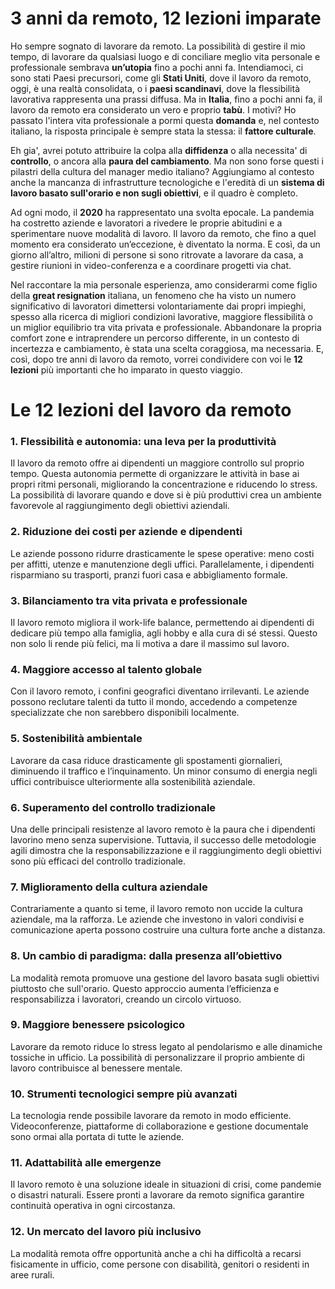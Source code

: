 # 3 anni da remoto, 12 lezioni imparate

Ho sempre sognato di lavorare da remoto. La possibilità di gestire il mio tempo, di lavorare da qualsiasi luogo e di conciliare meglio vita personale e professionale sembrava **un’utopia** fino a pochi anni fa. Intendiamoci, ci sono stati Paesi precursori, come gli **Stati Uniti**, dove il lavoro da remoto, oggi, è una realtà consolidata, o i **paesi scandinavi**, dove la flessibilità lavorativa rappresenta una prassi diffusa. Ma in **Italia**, fino a pochi anni fa, il lavoro da remoto era considerato un vero e proprio **tabù**. I motivi? Ho passato l'intera vita professionale a pormi questa **domanda** e, nel contesto italiano, la risposta principale è sempre stata la stessa: il **fattore culturale**.

Eh gia', avrei potuto attribuire la colpa alla **diffidenza** o alla necessita' di **controllo**, o ancora alla **paura del cambiamento**. Ma non sono forse questi i pilastri della cultura del manager medio italiano? Aggiungiamo al contesto anche la mancanza di infrastrutture tecnologiche e l'eredità di un **sistema di lavoro basato sull'orario e non sugli obiettivi**, e il quadro è completo.


Ad ogni modo, il **2020** ha rappresentato una svolta epocale. La pandemia ha costretto aziende e lavoratori a rivedere le proprie abitudini e a sperimentare nuove modalità di lavoro. Il lavoro da remoto, che fino a quel momento era considerato un’eccezione, è diventato la norma. E così, da un giorno all’altro, milioni di persone si sono ritrovate a lavorare da casa, a gestire riunioni in video-conferenza e a coordinare progetti via chat.

Nel raccontare la mia personale esperienza, amo considerarmi come figlio della **great resignation** italiana, un fenomeno che ha visto un numero significativo di lavoratori dimettersi volontariamente dai propri impieghi, spesso alla ricerca di migliori condizioni lavorative, maggiore flessibilità o un miglior equilibrio tra vita privata e professionale. Abbandonare la propria comfort zone e intraprendere un percorso differente, in un contesto di incertezza e cambiamento, è stata una scelta coraggiosa, ma necessaria. E, così, dopo tre anni di lavoro da remoto, vorrei condividere con voi le **12 lezioni** più importanti che ho imparato in questo viaggio.

# Le 12 lezioni del lavoro da remoto

### 1. Flessibilità e autonomia: una leva per la produttività
Il lavoro da remoto offre ai dipendenti un maggiore controllo sul proprio tempo. Questa autonomia permette di organizzare le attività in base ai propri ritmi personali, migliorando la concentrazione e riducendo lo stress. La possibilità di lavorare quando e dove si è più produttivi crea un ambiente favorevole al raggiungimento degli obiettivi aziendali.

### 2. Riduzione dei costi per aziende e dipendenti
Le aziende possono ridurre drasticamente le spese operative: meno costi per affitti, utenze e manutenzione degli uffici. Parallelamente, i dipendenti risparmiano su trasporti, pranzi fuori casa e abbigliamento formale.

### 3. Bilanciamento tra vita privata e professionale
Il lavoro remoto migliora il work-life balance, permettendo ai dipendenti di dedicare più tempo alla famiglia, agli hobby e alla cura di sé stessi. Questo non solo li rende più felici, ma li motiva a dare il massimo sul lavoro.

### 4. Maggiore accesso al talento globale
Con il lavoro remoto, i confini geografici diventano irrilevanti. Le aziende possono reclutare talenti da tutto il mondo, accedendo a competenze specializzate che non sarebbero disponibili localmente.


### 5. Sostenibilità ambientale
Lavorare da casa riduce drasticamente gli spostamenti giornalieri, diminuendo il traffico e l’inquinamento. Un minor consumo di energia negli uffici contribuisce ulteriormente alla sostenibilità aziendale.

### 6. Superamento del controllo tradizionale
Una delle principali resistenze al lavoro remoto è la paura che i dipendenti lavorino meno senza supervisione. Tuttavia, il successo delle metodologie agili dimostra che la responsabilizzazione e il raggiungimento degli obiettivi sono più efficaci del controllo tradizionale.

### 7. Miglioramento della cultura aziendale
Contrariamente a quanto si teme, il lavoro remoto non uccide la cultura aziendale, ma la rafforza. Le aziende che investono in valori condivisi e comunicazione aperta possono costruire una cultura forte anche a distanza.

### 8. Un cambio di paradigma: dalla presenza all’obiettivo
La modalità remota promuove una gestione del lavoro basata sugli obiettivi piuttosto che sull'orario. Questo approccio aumenta l’efficienza e responsabilizza i lavoratori, creando un circolo virtuoso.

### 9. Maggiore benessere psicologico
Lavorare da remoto riduce lo stress legato al pendolarismo e alle dinamiche tossiche in ufficio. La possibilità di personalizzare il proprio ambiente di lavoro contribuisce al benessere mentale.

### 10.  Strumenti tecnologici sempre più avanzati
La tecnologia rende possibile lavorare da remoto in modo efficiente. Videoconferenze, piattaforme di collaborazione e gestione documentale sono ormai alla portata di tutte le aziende.

### 11.  Adattabilità alle emergenze
Il lavoro remoto è una soluzione ideale in situazioni di crisi, come pandemie o disastri naturali. Essere pronti a lavorare da remoto significa garantire continuità operativa in ogni circostanza.

### 12.  Un mercato del lavoro più inclusivo
La modalità remota offre opportunità anche a chi ha difficoltà a recarsi fisicamente in ufficio, come persone con disabilità, genitori o residenti in aree rurali.

